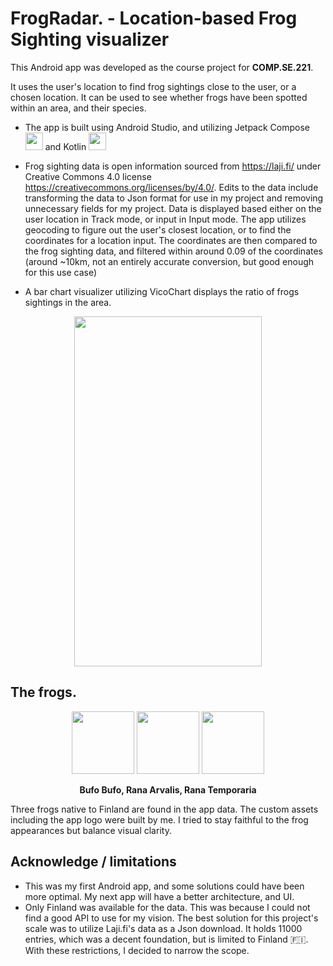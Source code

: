 # FrogRadar. - Location-based Frog Sighting visualizer

This Android app was developed as the course project for **COMP.SE.221**. 

It uses the user's location to find frog sightings close to the user, or a chosen location. It can be used to see whether frogs have been spotted within an area, and their species. 

- The app is built using Android Studio, and utilizing Jetpack Compose <img src="https://developer.android.com/static/images/spot-icons/jetpack-compose.svg" height="28" /> and Kotlin <img src="https://download.logo.wine/logo/Kotlin_(programming_language)/Kotlin_(programming_language)-Logo.wine.png" height="28" marginLeft="5" />

- Frog sighting data is open information sourced from https://laji.fi/ under Creative Commons 4.0 license https://creativecommons.org/licenses/by/4.0/. Edits to the data include transforming the data to Json format for use in my project and removing unnecessary fields for my project. Data is displayed based either on the user location in Track mode, or input in Input mode. The app utilizes geocoding to figure out the user's closest location, or to find the coordinates for a location input. The coordinates are then compared to the frog sighting data, and filtered within around 0.09 of the coordinates (around ~10km, not an entirely accurate conversion, but good enough for this use case)

- A bar chart visualizer utilizing VicoChart displays the ratio of frogs sightings in the area. 
<p align="center">
<img src="https://github.com/user-attachments/assets/2ae93532-61c8-4006-a059-973196a9581a" width="300" height="560">
</p>

## The frogs.
<p align="center">
  <img src="https://github.com/user-attachments/assets/8fdc3ba8-cddc-4321-ae7e-19190424a2ec" width="100" />
  <img src="https://github.com/user-attachments/assets/3b9ad881-e29c-4db9-97a0-e4ea6a6b58af" width="100" /> 
  <img src="https://github.com/user-attachments/assets/ea10c593-51fe-423a-9207-acfdaf94d2e6" width="100" />
</p>
<p align="center">
  <b>Bufo Bufo, Rana Arvalis, Rana Temporaria</b>
</p>

Three frogs native to Finland are found in the app data. The custom assets including the app logo were built by me. I tried to stay faithful to the frog appearances but balance visual clarity.

## Acknowledge / limitations

- This was my first Android app, and some solutions could have been more optimal. My next app will have a better architecture, and UI.
- Only Finland was available for the data. This was because I could not find a good API to use for my vision. The best solution for this project's scale was to utilize Laji.fi's data as a Json download. It holds 11000 entries, which was a decent foundation, but is limited to Finland 🇫🇮. With these restrictions, I decided to narrow the scope.


